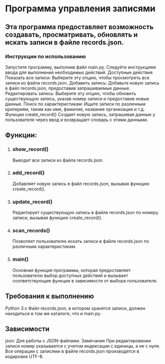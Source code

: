 
# Программа управления записями
## Эта программа предоставляет возможность создавать, просматривать, обновлять и искать записи в файле records.json.

### Инструкции по использованию
Запустите программу, выполнив файл main.py.
Следуйте инструкциям ввода для выполнения необходимых действий.
Доступные действия
Показать все записи: Выберите эту опцию, чтобы просмотреть все записи из файла records.json.
Добавить запись: Добавьте новую запись в файл records.json, предоставив запрашиваемые данные.
Редактировать запись: Выберите эту опцию, чтобы обновить существующую запись, указав номер записи и предоставив новые данные.
Поиск по характеристикам: Ищите записи по различным критериям, таким как имя, фамилия, название организации и т.д.
Функции
create_record()
Создает новую запись, запрашивая данные у пользователя через ввод и возвращает словарь с этими данными.


## Функции:

1. ### show_record()
    Выводит все записи из файла records.json.

2. ### add_record()
    Добавляет новую запись в файл records.json, вызывая функцию create_record().

3. ### update_record()
    Редактирует существующую запись в файле records.json по номеру записи, вызывая функцию create_record().

4. ### scan_records()
    Позволяет пользователю искать записи в файле records.json по различным характеристикам.

5. ### main()
    Основная функция программы, которая предоставляет пользователю выбор доступных действий и вызывает соответствующие функции в зависимости от выбора пользователя.


## Требования к выполнению
Python 3.x
Файл records.json, в котором хранятся записи, должен находиться в том же каталоге, что и main.py.


## Зависимости
json: Для работы с JSON-файлами.
Замечания
При редактировании записи номер указывается с учетом индексации с единицы, а не с нуля.
Все операции с записями в файле records.json производятся в кодировке UTF-8.
